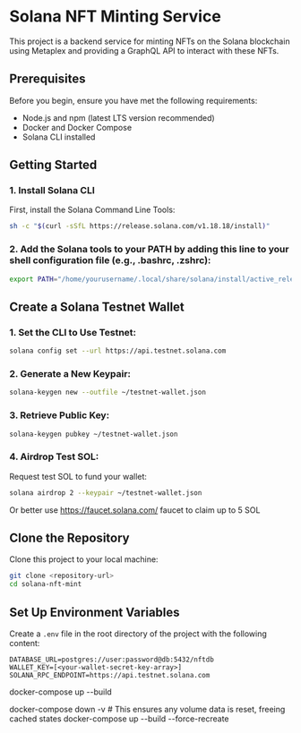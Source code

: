 # Solana NFT Minting Service

This project is a backend service for minting NFTs on the Solana blockchain using Metaplex and providing a GraphQL API to interact with these NFTs.

## Prerequisites

Before you begin, ensure you have met the following requirements:

- Node.js and npm (latest LTS version recommended)
- Docker and Docker Compose
- Solana CLI installed

## Getting Started

### 1. Install Solana CLI

First, install the Solana Command Line Tools:

```bash
sh -c "$(curl -sSfL https://release.solana.com/v1.18.18/install)"
```

### 2. Add the Solana tools to your PATH by adding this line to your shell configuration file (e.g., .bashrc, .zshrc):

```bash
export PATH="/home/yourusername/.local/share/solana/install/active_release/bin:$PATH"
```


## Create a Solana Testnet Wallet

### 1. Set the CLI to Use Testnet:

```bash
solana config set --url https://api.testnet.solana.com
```

### 2. Generate a New Keypair:

```bash
solana-keygen new --outfile ~/testnet-wallet.json
```

### 3. Retrieve Public Key:

```bash
solana-keygen pubkey ~/testnet-wallet.json
```

### 4. Airdrop Test SOL:

Request test SOL to fund your wallet:

```bash
solana airdrop 2 --keypair ~/testnet-wallet.json
```

Or better use https://faucet.solana.com/ faucet to claim up to 5 SOL


##  Clone the Repository
Clone this project to your local machine:


```bash
git clone <repository-url>
cd solana-nft-mint
```


## Set Up Environment Variables
Create a `.env` file in the root directory of the project with the following content:

```
DATABASE_URL=postgres://user:password@db:5432/nftdb
WALLET_KEY=[<your-wallet-secret-key-array>]
SOLANA_RPC_ENDPOINT=https://api.testnet.solana.com
```



docker-compose up --build


docker-compose down -v  # This ensures any volume data is reset, freeing cached states
docker-compose up --build --force-recreate